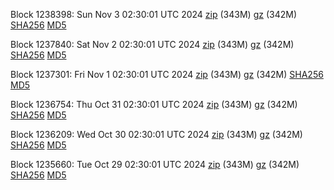 Block 1238398: Sun Nov  3 02:30:01 UTC 2024 [zip](https://files.01coin.io/mainnet/2024-11-03/bootstrap.dat.zip) (343M) [gz](https://files.01coin.io/mainnet/2024-11-03/bootstrap.dat.tar.gz) (342M) [SHA256](https://files.01coin.io/mainnet/2024-11-03/sha256.txt) [MD5](https://files.01coin.io/mainnet/2024-11-03/md5.txt)

Block 1237840: Sat Nov  2 02:30:01 UTC 2024 [zip](https://files.01coin.io/mainnet/2024-11-02/bootstrap.dat.zip) (343M) [gz](https://files.01coin.io/mainnet/2024-11-02/bootstrap.dat.tar.gz) (342M) [SHA256](https://files.01coin.io/mainnet/2024-11-02/sha256.txt) [MD5](https://files.01coin.io/mainnet/2024-11-02/md5.txt)

Block 1237301: Fri Nov  1 02:30:01 UTC 2024 [zip](https://files.01coin.io/mainnet/2024-11-01/bootstrap.dat.zip) (343M) [gz](https://files.01coin.io/mainnet/2024-11-01/bootstrap.dat.tar.gz) (342M) [SHA256](https://files.01coin.io/mainnet/2024-11-01/sha256.txt) [MD5](https://files.01coin.io/mainnet/2024-11-01/md5.txt)

Block 1236754: Thu Oct 31 02:30:01 UTC 2024 [zip](https://files.01coin.io/mainnet/2024-10-31/bootstrap.dat.zip) (343M) [gz](https://files.01coin.io/mainnet/2024-10-31/bootstrap.dat.tar.gz) (342M) [SHA256](https://files.01coin.io/mainnet/2024-10-31/sha256.txt) [MD5](https://files.01coin.io/mainnet/2024-10-31/md5.txt)

Block 1236209: Wed Oct 30 02:30:01 UTC 2024 [zip](https://files.01coin.io/mainnet/2024-10-30/bootstrap.dat.zip) (343M) [gz](https://files.01coin.io/mainnet/2024-10-30/bootstrap.dat.tar.gz) (342M) [SHA256](https://files.01coin.io/mainnet/2024-10-30/sha256.txt) [MD5](https://files.01coin.io/mainnet/2024-10-30/md5.txt)

Block 1235660: Tue Oct 29 02:30:01 UTC 2024 [zip](https://files.01coin.io/mainnet/2024-10-29/bootstrap.dat.zip) (343M) [gz](https://files.01coin.io/mainnet/2024-10-29/bootstrap.dat.tar.gz) (342M) [SHA256](https://files.01coin.io/mainnet/2024-10-29/sha256.txt) [MD5](https://files.01coin.io/mainnet/2024-10-29/md5.txt)
